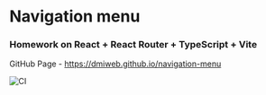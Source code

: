 # Navigation menu

### Homework on React + React Router + TypeScript + Vite 

GitHub Page - https://dmiweb.github.io/navigation-menu

![CI](https://github.com/dmiweb/navigation-menu/actions/workflows/web.yml/badge.svg)